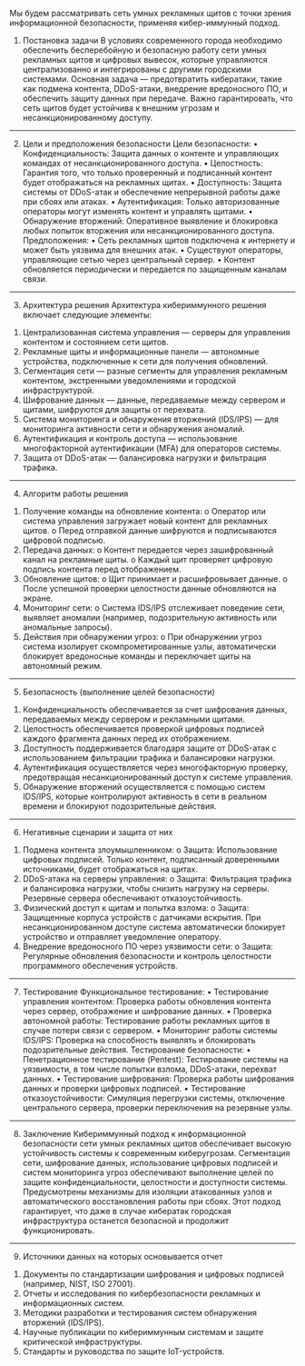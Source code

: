 Мы будем рассматривать сеть умных рекламных щитов с точки зрения информационной безопасности, применяя кибер-иммунный подход.
1) Постановка задачи
В условиях современного города необходимо обеспечить бесперебойную и безопасную работу сети умных рекламных щитов и цифровых вывесок, которые управляются централизованно и интегрированы с другими городскими системами. Основная задача — предотвратить кибератаки, такие как подмена контента, DDoS-атаки, внедрение вредоносного ПО, и обеспечить защиту данных при передаче. Важно гарантировать, что сеть щитов будет устойчива к внешним угрозам и несанкционированному доступу.
________________________________________
2) Цели и предположения безопасности
Цели безопасности:
•	Конфиденциальность: Защита данных о контенте и управляющих командах от несанкционированного доступа.
•	Целостность: Гарантия того, что только проверенный и подписанный контент будет отображаться на рекламных щитах.
•	Доступность: Защита системы от DDoS-атак и обеспечение непрерывной работы даже при сбоях или атаках.
•	Аутентификация: Только авторизованные операторы могут изменять контент и управлять щитами.
•	Обнаружение вторжений: Оперативное выявление и блокировка любых попыток вторжения или несанкционированного доступа.
Предположения:
•	Сеть рекламных щитов подключена к интернету и может быть уязвима для внешних атак.
•	Существуют операторы, управляющие сетью через центральный сервер.
•	Контент обновляется периодически и передается по защищенным каналам связи.
________________________________________
3) Архитектура решения
Архитектура кибериммунного решения включает следующие элементы:
1.	Централизованная система управления — серверы для управления контентом и состоянием сети щитов.
2.	Рекламные щиты и информационные панели — автономные устройства, подключенные к сети для получения обновлений.
3.	Сегментация сети — разные сегменты для управления рекламным контентом, экстренными уведомлениями и городской инфраструктурой.
4.	Шифрование данных — данные, передаваемые между сервером и щитами, шифруются для защиты от перехвата.
5.	Система мониторинга и обнаружения вторжений (IDS/IPS) — для мониторинга активности сети и обнаружения аномалий.
6.	Аутентификация и контроль доступа — использование многофакторной аутентификации (MFA) для операторов системы.
7.	Защита от DDoS-атак — балансировка нагрузки и фильтрация трафика.
________________________________________
4) Алгоритм работы решения
1.	Получение команды на обновление контента:
o	Оператор или система управления загружает новый контент для рекламных щитов.
o	Перед отправкой данные шифруются и подписываются цифровой подписью.
2.	Передача данных:
o	Контент передается через зашифрованный канал на рекламные щиты.
o	Каждый щит проверяет цифровую подпись контента перед отображением.
3.	Обновление щитов:
o	Щит принимает и расшифровывает данные.
o	После успешной проверки целостности данные обновляются на экране.
4.	Мониторинг сети:
o	Система IDS/IPS отслеживает поведение сети, выявляет аномалии (например, подозрительную активность или аномальные запросы).
5.	Действия при обнаружении угроз:
o	При обнаружении угроз система изолирует скомпрометированные узлы, автоматически блокирует вредоносные команды и переключает щиты на автономный режим.
________________________________________
5) Безопасность (выполнение целей безопасности)
1.	Конфиденциальность обеспечивается за счет шифрования данных, передаваемых между сервером и рекламными щитами.
2.	Целостность обеспечивается проверкой цифровых подписей каждого фрагмента данных перед их отображением.
3.	Доступность поддерживается благодаря защите от DDoS-атак с использованием фильтрации трафика и балансировки нагрузки.
4.	Аутентификация осуществляется через многофакторную проверку, предотвращая несанкционированный доступ к системе управления.
5.	Обнаружение вторжений осуществляется с помощью систем IDS/IPS, которые контролируют активность в сети в реальном времени и блокируют подозрительные действия.
________________________________________
6) Негативные сценарии и защита от них
1.	Подмена контента злоумышленником:
o	Защита: Использование цифровых подписей. Только контент, подписанный доверенными источниками, будет отображаться на щитах.
2.	DDoS-атака на серверы управления:
o	Защита: Фильтрация трафика и балансировка нагрузки, чтобы снизить нагрузку на серверы. Резервные сервера обеспечивают отказоустойчивость.
3.	Физический доступ к щитам и попытка взлома:
o	Защита: Защищенные корпуса устройств с датчиками вскрытия. При несанкционированном доступе система автоматически блокирует устройство и отправляет уведомление оператору.
4.	Внедрение вредоносного ПО через уязвимости сети:
o	Защита: Регулярные обновления безопасности и контроль целостности программного обеспечения устройств.
________________________________________
7) Тестирование
Функциональное тестирование:
•	Тестирование управления контентом: Проверка работы обновления контента через сервер, отображение и шифрование данных.
•	Проверка автономной работы: Тестирование работы рекламных щитов в случае потери связи с сервером.
•	Мониторинг работы системы IDS/IPS: Проверка на способность выявлять и блокировать подозрительные действия.
Тестирование безопасности:
•	Пенетрационное тестирование (Pentest): Тестирование системы на уязвимости, в том числе попытки взлома, DDoS-атаки, перехват данных.
•	Тестирование шифрования: Проверка работы шифрования данных и проверки цифровых подписей.
•	Тестирование отказоустойчивости: Симуляция перегрузки системы, отключение центрального сервера, проверки переключения на резервные узлы.
________________________________________
8) Заключение
Кибериммунный подход к информационной безопасности сети умных рекламных щитов обеспечивает высокую устойчивость системы к современным киберугрозам. Сегментация сети, шифрование данных, использование цифровых подписей и систем мониторинга угроз обеспечивают выполнение целей по защите конфиденциальности, целостности и доступности системы. Предусмотрены механизмы для изоляции атакованных узлов и автоматического восстановления работы при сбоях. Этот подход гарантирует, что даже в случае кибератак городская инфраструктура останется безопасной и продолжит функционировать.
________________________________________
9) Источники данных на которых основывается отчет
1.	Документы по стандартизации шифрования и цифровых подписей (например, NIST, ISO 27001).
2.	Отчеты и исследования по кибербезопасности рекламных и информационных систем.
3.	Методики разработки и тестирования систем обнаружения вторжений (IDS/IPS).
4.	Научные публикации по кибериммунным системам и защите критической инфраструктуры.
5.	Стандарты и руководства по защите IoT-устройств.

